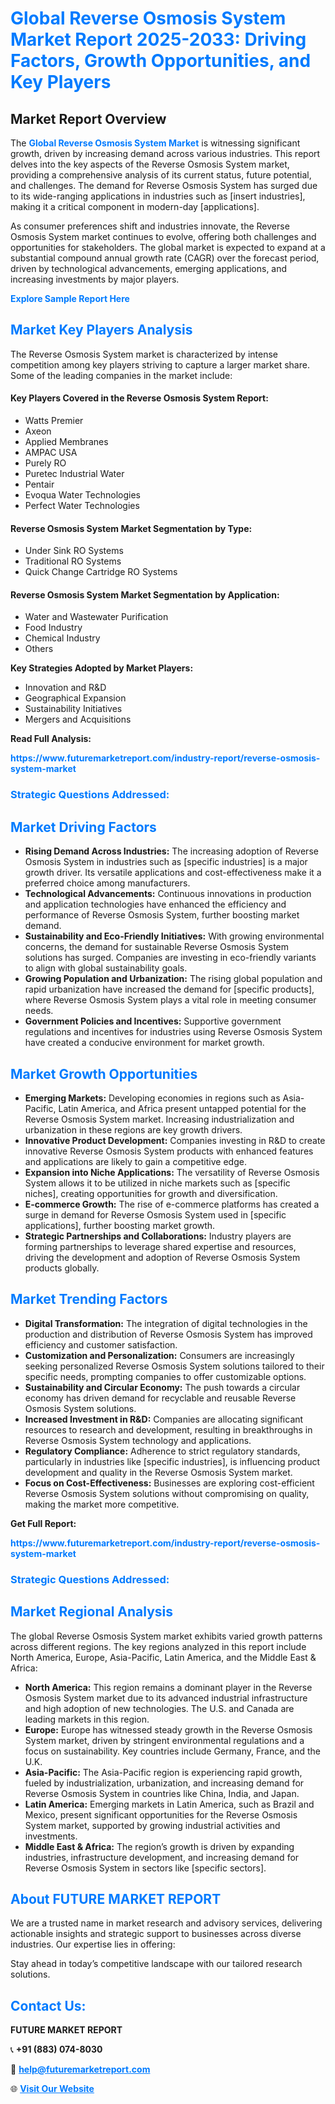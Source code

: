 <h1 style="color: #007BFF;">Global Reverse Osmosis System Market Report 2025-2033: Driving Factors, Growth Opportunities, and Key Players</h1>

<section id="overview">
<h2>Market Report Overview</h2>
<p>The <a href="https://www.futuremarketreport.com/industry-report/reverse-osmosis-system-market" style="color: #007BFF; text-decoration: none;"><strong>Global Reverse Osmosis System Market</strong></a> is witnessing significant growth, driven by increasing demand across various industries. This report delves into the key aspects of the Reverse Osmosis System market, providing a comprehensive analysis of its current status, future potential, and challenges. The demand for Reverse Osmosis System has surged due to its wide-ranging applications in industries such as [insert industries], making it a critical component in modern-day [applications].</p>
<p>As consumer preferences shift and industries innovate, the Reverse Osmosis System market continues to evolve, offering both challenges and opportunities for stakeholders. The global market is expected to expand at a substantial compound annual growth rate (CAGR) over the forecast period, driven by technological advancements, emerging applications, and increasing investments by major players.</p>
</section>

<section id="overview">
<p><a href="https://www.futuremarketreport.com/request-sample/reportId=88733" style="color: #007BFF; text-decoration: none;"><strong>Explore Sample Report Here</strong></a></p>
</section>

<section id="key-players">
<h2 style="color: #007BFF;">Market Key Players Analysis</h2>
<p>The Reverse Osmosis System market is characterized by intense competition among key players striving to capture a larger market share. Some of the leading companies in the market include:</p>
<h4>Key Players Covered in the Reverse Osmosis System Report:</h4>
<ul><li>Watts Premier</li><li>Axeon</li><li>Applied Membranes</li><li>AMPAC USA</li><li>Purely RO</li><li>Puretec Industrial Water</li><li>Pentair</li><li>Evoqua Water Technologies</li><li>Perfect Water Technologies</li></ul>
<h4>Reverse Osmosis System Market Segmentation by Type:</h4>
<ul><li>Under Sink RO Systems</li><li>Traditional RO Systems</li><li>Quick Change Cartridge RO Systems</li></ul>

<h4>Reverse Osmosis System Market Segmentation by Application:</h4>
<ul><li>Water and Wastewater Purification</li><li>Food Industry</li><li>Chemical Industry</li><li>Others</li></ul>
<p><strong>Key Strategies Adopted by Market Players:</strong></p>
<ul>
<li>Innovation and R&D</li>
<li>Geographical Expansion</li>
<li>Sustainability Initiatives</li>
<li>Mergers and Acquisitions</li>
</ul>
</section>

<section>
<p><strong>Read Full Analysis: </strong></p><a href="https://www.futuremarketreport.com/industry-report/reverse-osmosis-system-market" style="color: #007BFF; text-decoration: none;"><strong>https://www.futuremarketreport.com/industry-report/reverse-osmosis-system-market</strong></a>
<h3 style="color: #007BFF;">Strategic Questions Addressed:</h3>
</section>

<section id="driving-factors">
<h2 style="color: #007BFF;">Market Driving Factors</h2>
<ul>
<li><strong>Rising Demand Across Industries:</strong> The increasing adoption of Reverse Osmosis System in industries such as [specific industries] is a major growth driver. Its versatile applications and cost-effectiveness make it a preferred choice among manufacturers.</li>
<li><strong>Technological Advancements:</strong> Continuous innovations in production and application technologies have enhanced the efficiency and performance of Reverse Osmosis System, further boosting market demand.</li>
<li><strong>Sustainability and Eco-Friendly Initiatives:</strong> With growing environmental concerns, the demand for sustainable Reverse Osmosis System solutions has surged. Companies are investing in eco-friendly variants to align with global sustainability goals.</li>
<li><strong>Growing Population and Urbanization:</strong> The rising global population and rapid urbanization have increased the demand for [specific products], where Reverse Osmosis System plays a vital role in meeting consumer needs.</li>
<li><strong>Government Policies and Incentives:</strong> Supportive government regulations and incentives for industries using Reverse Osmosis System have created a conducive environment for market growth.</li>
</ul>
</section>

<section id="growth-opportunities">
<h2 style="color: #007BFF;">Market Growth Opportunities</h2>
<ul>
<li><strong>Emerging Markets:</strong> Developing economies in regions such as Asia-Pacific, Latin America, and Africa present untapped potential for the Reverse Osmosis System market. Increasing industrialization and urbanization in these regions are key growth drivers.</li>
<li><strong>Innovative Product Development:</strong> Companies investing in R&D to create innovative Reverse Osmosis System products with enhanced features and applications are likely to gain a competitive edge.</li>
<li><strong>Expansion into Niche Applications:</strong> The versatility of Reverse Osmosis System allows it to be utilized in niche markets such as [specific niches], creating opportunities for growth and diversification.</li>
<li><strong>E-commerce Growth:</strong> The rise of e-commerce platforms has created a surge in demand for Reverse Osmosis System used in [specific applications], further boosting market growth.</li>
<li><strong>Strategic Partnerships and Collaborations:</strong> Industry players are forming partnerships to leverage shared expertise and resources, driving the development and adoption of Reverse Osmosis System products globally.</li>
</ul>
</section>

<section id="trending-factors">
<h2 style="color: #007BFF;">Market Trending Factors</h2>
<ul>
<li><strong>Digital Transformation:</strong> The integration of digital technologies in the production and distribution of Reverse Osmosis System has improved efficiency and customer satisfaction.</li>
<li><strong>Customization and Personalization:</strong> Consumers are increasingly seeking personalized Reverse Osmosis System solutions tailored to their specific needs, prompting companies to offer customizable options.</li>
<li><strong>Sustainability and Circular Economy:</strong> The push towards a circular economy has driven demand for recyclable and reusable Reverse Osmosis System solutions.</li>
<li><strong>Increased Investment in R&D:</strong> Companies are allocating significant resources to research and development, resulting in breakthroughs in Reverse Osmosis System technology and applications.</li>
<li><strong>Regulatory Compliance:</strong> Adherence to strict regulatory standards, particularly in industries like [specific industries], is influencing product development and quality in the Reverse Osmosis System market.</li>
<li><strong>Focus on Cost-Effectiveness:</strong> Businesses are exploring cost-efficient Reverse Osmosis System solutions without compromising on quality, making the market more competitive.</li>
</ul>
</section>

<section>
<p><strong>Get Full Report: </strong></p><a href="https://www.futuremarketreport.com/industry-report/reverse-osmosis-system-market" style="color: #007BFF; text-decoration: none;"><strong>https://www.futuremarketreport.com/industry-report/reverse-osmosis-system-market</strong></a>
<h3 style="color: #007BFF;">Strategic Questions Addressed:</h3>
</section>


<section id="regional-analysis">
<h2 style="color: #007BFF;">Market Regional Analysis</h2>
<p>The global Reverse Osmosis System market exhibits varied growth patterns across different regions. The key regions analyzed in this report include North America, Europe, Asia-Pacific, Latin America, and the Middle East & Africa:</p>
<ul>
<li><strong>North America:</strong> This region remains a dominant player in the Reverse Osmosis System market due to its advanced industrial infrastructure and high adoption of new technologies. The U.S. and Canada are leading markets in this region.</li>
<li><strong>Europe:</strong> Europe has witnessed steady growth in the Reverse Osmosis System market, driven by stringent environmental regulations and a focus on sustainability. Key countries include Germany, France, and the U.K.</li>
<li><strong>Asia-Pacific:</strong> The Asia-Pacific region is experiencing rapid growth, fueled by industrialization, urbanization, and increasing demand for Reverse Osmosis System in countries like China, India, and Japan.</li>
<li><strong>Latin America:</strong> Emerging markets in Latin America, such as Brazil and Mexico, present significant opportunities for the Reverse Osmosis System market, supported by growing industrial activities and investments.</li>
<li><strong>Middle East & Africa:</strong> The region’s growth is driven by expanding industries, infrastructure development, and increasing demand for Reverse Osmosis System in sectors like [specific sectors].</li>
</ul>
</section>

<footer>
<h2 style="color: #007BFF;">About FUTURE MARKET REPORT</h2>
<p>We are a trusted name in market research and advisory services, delivering actionable insights and strategic support to businesses across diverse industries. Our expertise lies in offering:</p>

<p>Stay ahead in today’s competitive landscape with our tailored research solutions.</p>

<h2 style="color: #007BFF;">Contact Us:</h2>
<p><strong>FUTURE MARKET REPORT</strong></p>
<p>📞 <strong>+91 (883) 074-8030</strong></p>
<p>📧 <strong><a href="mailto:help@futuremarketreport.com" style="color: #007BFF;">help@futuremarketreport.com</a></strong></p>
<p>🌐 <strong><a href="https://www.futuremarketreport.com/" style="color: #007BFF;">Visit Our Website</a></strong></p>
</footer>